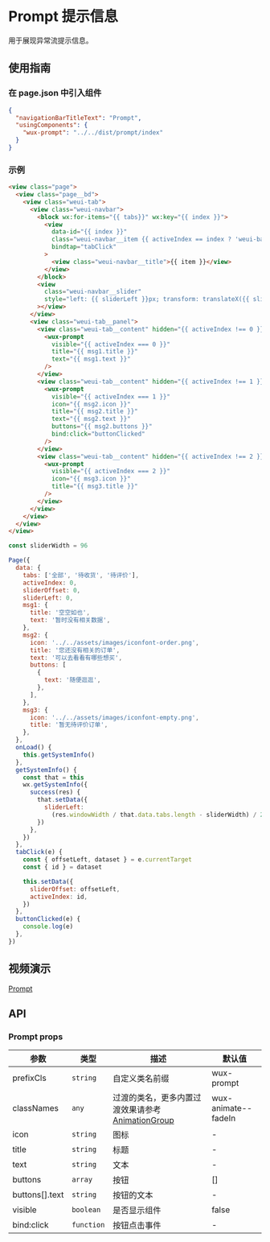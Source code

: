 # Prompt 提示信息

用于展现异常流提示信息。

## 使用指南

### 在 page.json 中引入组件

```json
{
  "navigationBarTitleText": "Prompt",
  "usingComponents": {
    "wux-prompt": "../../dist/prompt/index"
  }
}
```

### 示例

```html
<view class="page">
  <view class="page__bd">
    <view class="weui-tab">
      <view class="weui-navbar">
        <block wx:for-items="{{ tabs}}" wx:key="{{ index }}">
          <view
            data-id="{{ index }}"
            class="weui-navbar__item {{ activeIndex == index ? 'weui-bar__item_on' : '' }}"
            bindtap="tabClick"
          >
            <view class="weui-navbar__title">{{ item }}</view>
          </view>
        </block>
        <view
          class="weui-navbar__slider"
          style="left: {{ sliderLeft }}px; transform: translateX({{ sliderOffset }}px); -webkit-transform: translateX({{ sliderOffset }}px);"
        ></view>
      </view>
      <view class="weui-tab__panel">
        <view class="weui-tab__content" hidden="{{ activeIndex !== 0 }}">
          <wux-prompt
            visible="{{ activeIndex === 0 }}"
            title="{{ msg1.title }}"
            text="{{ msg1.text }}"
          />
        </view>
        <view class="weui-tab__content" hidden="{{ activeIndex !== 1 }}">
          <wux-prompt
            visible="{{ activeIndex === 1 }}"
            icon="{{ msg2.icon }}"
            title="{{ msg2.title }}"
            text="{{ msg2.text }}"
            buttons="{{ msg2.buttons }}"
            bind:click="buttonClicked"
          />
        </view>
        <view class="weui-tab__content" hidden="{{ activeIndex !== 2 }}">
          <wux-prompt
            visible="{{ activeIndex === 2 }}"
            icon="{{ msg3.icon }}"
            title="{{ msg3.title }}"
          />
        </view>
      </view>
    </view>
  </view>
</view>
```

```js
const sliderWidth = 96

Page({
  data: {
    tabs: ['全部', '待收货', '待评价'],
    activeIndex: 0,
    sliderOffset: 0,
    sliderLeft: 0,
    msg1: {
      title: '空空如也',
      text: '暂时没有相关数据',
    },
    msg2: {
      icon: '../../assets/images/iconfont-order.png',
      title: '您还没有相关的订单',
      text: '可以去看看有哪些想买',
      buttons: [
        {
          text: '随便逛逛',
        },
      ],
    },
    msg3: {
      icon: '../../assets/images/iconfont-empty.png',
      title: '暂无待评价订单',
    },
  },
  onLoad() {
    this.getSystemInfo()
  },
  getSystemInfo() {
    const that = this
    wx.getSystemInfo({
      success(res) {
        that.setData({
          sliderLeft:
            (res.windowWidth / that.data.tabs.length - sliderWidth) / 2,
        })
      },
    })
  },
  tabClick(e) {
    const { offsetLeft, dataset } = e.currentTarget
    const { id } = dataset

    this.setData({
      sliderOffset: offsetLeft,
      activeIndex: id,
    })
  },
  buttonClicked(e) {
    console.log(e)
  },
})
```

## 视频演示

[Prompt](./_media/prompt.mp4 ':include :type=iframe width=375px height=667px')

## API

### Prompt props

| 参数           | 类型       | 描述                                                                    | 默认值              |
| -------------- | ---------- | ----------------------------------------------------------------------- | ------------------- |
| prefixCls      | `string`   | 自定义类名前缀                                                          | wux-prompt          |
| classNames     | `any`      | 过渡的类名，更多内置过渡效果请参考 [AnimationGroup](animation-group.md) | wux-animate--fadeIn |
| icon           | `string`   | 图标                                                                    | -                   |
| title          | `string`   | 标题                                                                    | -                   |
| text           | `string`   | 文本                                                                    | -                   |
| buttons        | `array`    | 按钮                                                                    | []                  |
| buttons[].text | `string`   | 按钮的文本                                                              | -                   |
| visible        | `boolean`  | 是否显示组件                                                            | false               |
| bind:click     | `function` | 按钮点击事件                                                            | -                   |
